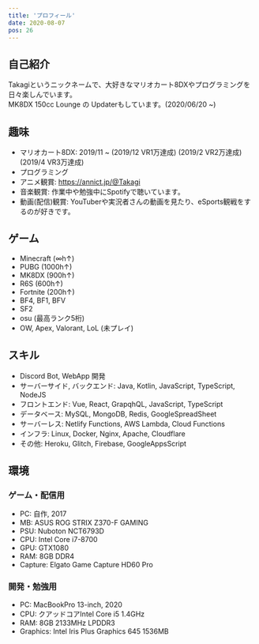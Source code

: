 ```yaml
---
title: 'プロフィール'
date: 2020-08-07
pos: 26
---
```


## 自己紹介
Takagiというニックネームで、大好きなマリオカート8DXやプログラミングを日々楽しんでいます。<br/>
MK8DX 150cc Lounge の Updaterもしています。(2020/06/20 ~) 

## 趣味
- マリオカート8DX: 2019/11 ~ (2019/12 VR1万達成) (2019/2 VR2万達成) (2019/4 VR3万達成)
- プログラミング
- アニメ観賞: https://annict.jp/@Takagi
- 音楽観賞: 作業中や勉強中にSpotifyで聴いています。
- 動画(配信)観賞: YouTuberや実況者さんの動画を見たり、eSports観戦をするのが好きです。

## ゲーム
- Minecraft (∞h↑)
- PUBG (1000h↑)
- MK8DX (900h↑)
- R6S (600h↑)
- Fortnite (200h↑)
- BF4, BF1, BFV
- SF2
- osu (最高ランク5桁)
- OW, Apex, Valorant, LoL (未プレイ)

## スキル
- Discord Bot, WebApp 開発
- サーバーサイド, バックエンド: Java, Kotlin, JavaScript, TypeScript, NodeJS
- フロントエンド: Vue, React, GrapqhQL, JavaScript, TypeScript
- データベース: MySQL, MongoDB, Redis, GoogleSpreadSheet
- サーバーレス: Netlify Functions, AWS Lambda, Cloud Functions
- インフラ: Linux, Docker, Nginx, Apache, Cloudflare
- その他: Heroku, Glitch, Firebase, GoogleAppsScript

## 環境

### ゲーム・配信用
- PC: 自作, 2017
- MB: ASUS ROG STRIX Z370-F GAMING
- PSU: Nuboton NCT6793D
- CPU: Intel Core i7-8700
- GPU: GTX1080
- RAM: 8GB DDR4
- Capture: Elgato Game Capture HD60 Pro

### 開発・勉強用
- PC: MacBookPro 13-inch, 2020
- CPU: クアッドコアIntel Core i5 1.4GHz
- RAM: 8GB 2133MHz LPDDR3
- Graphics: Intel Iris Plus Graphics 645 1536MB
